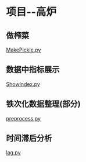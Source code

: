 # 项目--高炉

## 做榨菜 

[MakePickle.py](./MakePickle.py)

## 数据中指标展示

[ShowIndex.py](./ShowIndex.py.py)

## 铁次化数据整理(部分)

[preprocess.py](./preprocess.py)

## 时间滞后分析

[lag.py](./lag.py)
